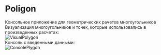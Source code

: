 # Poligon
Консольное приложение для геометрических рачетов многоугольников\
Визуализация многоугольников и точек, которые использовались в произведенных расчетах:\
![VisualPolygon](https://user-images.githubusercontent.com/108361246/178320436-60d30891-f2cb-45b6-bb18-337fc3c67d01.png)\
Консоль с введенными данными:\
![ConsolePlygon](https://user-images.githubusercontent.com/108361246/178320538-ba58f25a-df52-4aa1-a408-891c5ef6e6ea.png)
